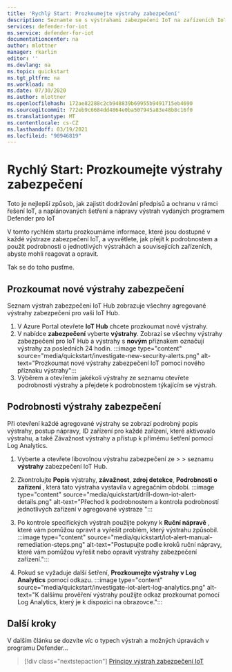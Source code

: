```yaml
---
title: 'Rychlý Start: Prozkoumejte výstrahy zabezpečení'
description: Seznamte se s výstrahami zabezpečení IoT na zařízeních IoT a prozkoumejte je v programu Defender.
services: defender-for-iot
ms.service: defender-for-iot
documentationcenter: na
author: mlottner
manager: rkarlin
editor: ''
ms.devlang: na
ms.topic: quickstart
ms.tgt_pltfrm: na
ms.workload: na
ms.date: 07/30/2020
ms.author: mlottner
ms.openlocfilehash: 172ae82288c2cb948839b69955b9491715eb4690
ms.sourcegitcommit: 772eb9c6684dd4864e0ba507945a83e48b8c16f0
ms.translationtype: MT
ms.contentlocale: cs-CZ
ms.lasthandoff: 03/19/2021
ms.locfileid: "90946819"
---
```

# <a name="quickstart-investigate-security-alerts"></a>Rychlý Start: Prozkoumejte výstrahy zabezpečení

Toto je nejlepší způsob, jak zajistit dodržování předpisů a ochranu v rámci řešení IoT, a naplánovaných šetření a nápravy výstrah vydaných programem Defender pro IoT

V tomto rychlém startu prozkoumáme informace, které jsou dostupné v každé výstraze zabezpečení IoT, a vysvětlete, jak přejít k podrobnostem a použít podrobnosti o jednotlivých výstrahách a souvisejících zařízeních, abyste mohli reagovat a opravit. 

Tak se do toho pusťme. 


## <a name="investigate-new-security-alerts"></a>Prozkoumat nové výstrahy zabezpečení

Seznam výstrah zabezpečení IoT Hub zobrazuje všechny agregované výstrahy zabezpečení pro vaši IoT Hub. 

1. V Azure Portal otevřete **IoT Hub** chcete prozkoumat nové výstrahy.
1. V nabídce **zabezpečení** vyberte **výstrahy**. Zobrazí se všechny výstrahy zabezpečení pro IoT Hub a výstrahy s **novým** příznakem označují výstrahy za posledních 24 hodin.
:::image type="content" source="media/quickstart/investigate-new-security-alerts.png" alt-text="Prozkoumat nové výstrahy zabezpečení IoT pomocí nového příznaku výstrahy":::
1. Výběrem a otevřením jakékoli výstrahy ze seznamu otevřete podrobnosti výstrahy a přejdete k podrobnostem týkajícím se výstrah. 

## <a name="security-alert-details"></a>Podrobnosti výstrahy zabezpečení

Při otevření každé agregované výstrahy se zobrazí podrobný popis výstrahy, postup nápravy, ID zařízení pro každé zařízení, které aktivovalo výstrahu, a také Závažnost výstrahy a přístup k přímému šetření pomocí Log Analytics. 

1. Vyberte a otevřete libovolnou výstrahu zabezpečení ze   >    >  seznamu **výstrahy** zabezpečení IoT Hub. 
1. Zkontrolujte **Popis** výstrahy, **závažnost**, **zdroj detekce**, **Podrobnosti o zařízení** , která tato výstraha vystavila v agregačním období.
:::image type="content" source="media/quickstart/drill-down-iot-alert-details.png" alt-text="Přechod k podrobnostem a kontrola podrobností jednotlivých zařízení v agregované výstraze "::: 
1. Po kontrole specifických výstrah použijte pokyny k **Ruční nápravě** , které vám pomůžou opravit a vyřešit problém, který výstrahu způsobil. 
:::image type="content" source="media/quickstart/iot-alert-manual-remediation-steps.png" alt-text="Postupujte podle kroků ruční nápravy, které vám pomůžou vyřešit nebo opravit výstrahy zabezpečení zařízení.":::

1. Pokud se vyžaduje další šetření, **Prozkoumejte výstrahy v Log Analytics** pomocí odkazu. 
:::image type="content" source="media/quickstart/investigate-iot-alert-log-analytics.png" alt-text="K dalšímu prověření výstrahy použijte odkaz prozkoumat pomocí Log Analytics, který je k dispozici na obrazovce.":::

## <a name="next-steps"></a>Další kroky

V dalším článku se dozvíte víc o typech výstrah a možných úpravách v programu Defender...

> [!div class="nextstepaction"]
> [Principy výstrah zabezpečení IoT](concept-security-alerts.md)
